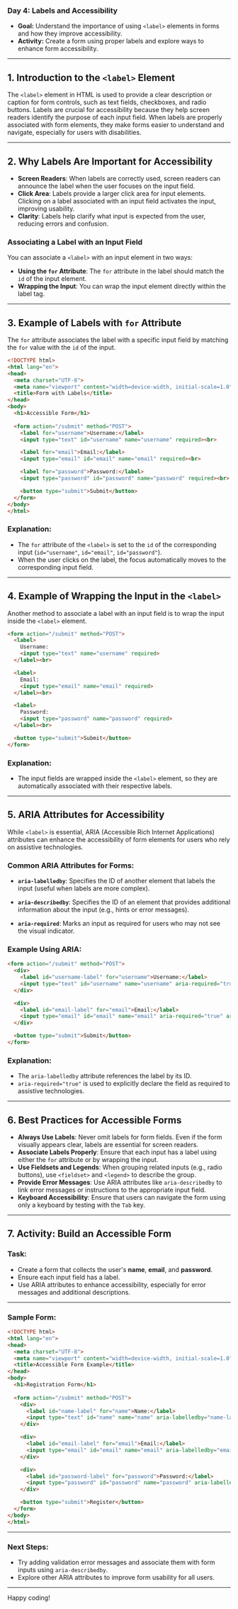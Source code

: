### **Day 4: Labels and Accessibility**

- **Goal:** Understand the importance of using `<label>` elements in forms and how they improve accessibility.
- **Activity:** Create a form using proper labels and explore ways to enhance form accessibility.

---

## **1. Introduction to the `<label>` Element**

The `<label>` element in HTML is used to provide a clear description or caption for form controls, such as text fields, checkboxes, and radio buttons. Labels are crucial for accessibility because they help screen readers identify the purpose of each input field. When labels are properly associated with form elements, they make forms easier to understand and navigate, especially for users with disabilities.

---

## **2. Why Labels Are Important for Accessibility**

- **Screen Readers**: When labels are correctly used, screen readers can announce the label when the user focuses on the input field.
- **Click Area**: Labels provide a larger click area for input elements. Clicking on a label associated with an input field activates the input, improving usability.
- **Clarity**: Labels help clarify what input is expected from the user, reducing errors and confusion.

### **Associating a Label with an Input Field**
You can associate a `<label>` with an input element in two ways:
- **Using the `for` Attribute**: The `for` attribute in the label should match the `id` of the input element.
- **Wrapping the Input**: You can wrap the input element directly within the label tag.

---

## **3. Example of Labels with `for` Attribute**

The `for` attribute associates the label with a specific input field by matching the `for` value with the `id` of the input.

```html
<!DOCTYPE html>
<html lang="en">
<head>
  <meta charset="UTF-8">
  <meta name="viewport" content="width=device-width, initial-scale=1.0">
  <title>Form with Labels</title>
</head>
<body>
  <h1>Accessible Form</h1>
  
  <form action="/submit" method="POST">
    <label for="username">Username:</label>
    <input type="text" id="username" name="username" required><br>

    <label for="email">Email:</label>
    <input type="email" id="email" name="email" required><br>

    <label for="password">Password:</label>
    <input type="password" id="password" name="password" required><br>

    <button type="submit">Submit</button>
  </form>
</body>
</html>
```

### **Explanation:**
- The `for` attribute of the `<label>` is set to the `id` of the corresponding input (`id="username"`, `id="email"`, `id="password"`).
- When the user clicks on the label, the focus automatically moves to the corresponding input field.

---

## **4. Example of Wrapping the Input in the `<label>`**

Another method to associate a label with an input field is to wrap the input inside the `<label>` element.

```html
<form action="/submit" method="POST">
  <label>
    Username:
    <input type="text" name="username" required>
  </label><br>

  <label>
    Email:
    <input type="email" name="email" required>
  </label><br>

  <label>
    Password:
    <input type="password" name="password" required>
  </label><br>

  <button type="submit">Submit</button>
</form>
```

### **Explanation:**
- The input fields are wrapped inside the `<label>` element, so they are automatically associated with their respective labels.

---

## **5. ARIA Attributes for Accessibility**

While `<label>` is essential, ARIA (Accessible Rich Internet Applications) attributes can enhance the accessibility of form elements for users who rely on assistive technologies.

### **Common ARIA Attributes for Forms:**

- **`aria-labelledby`**: Specifies the ID of another element that labels the input (useful when labels are more complex).
  
- **`aria-describedby`**: Specifies the ID of an element that provides additional information about the input (e.g., hints or error messages).
  
- **`aria-required`**: Marks an input as required for users who may not see the visual indicator.

### **Example Using ARIA:**

```html
<form action="/submit" method="POST">
  <div>
    <label id="username-label" for="username">Username:</label>
    <input type="text" id="username" name="username" aria-required="true" aria-labelledby="username-label" required>
  </div>

  <div>
    <label id="email-label" for="email">Email:</label>
    <input type="email" id="email" name="email" aria-required="true" aria-labelledby="email-label" required>
  </div>

  <button type="submit">Submit</button>
</form>
```

### **Explanation:**
- The `aria-labelledby` attribute references the label by its ID.
- `aria-required="true"` is used to explicitly declare the field as required to assistive technologies.

---

## **6. Best Practices for Accessible Forms**

- **Always Use Labels**: Never omit labels for form fields. Even if the form visually appears clear, labels are essential for screen readers.
- **Associate Labels Properly**: Ensure that each input has a label using either the `for` attribute or by wrapping the input.
- **Use Fieldsets and Legends**: When grouping related inputs (e.g., radio buttons), use `<fieldset>` and `<legend>` to describe the group.
- **Provide Error Messages**: Use ARIA attributes like `aria-describedby` to link error messages or instructions to the appropriate input field.
- **Keyboard Accessibility**: Ensure that users can navigate the form using only a keyboard by testing with the `Tab` key.

---

## **7. Activity: Build an Accessible Form**

### **Task:**
- Create a form that collects the user's **name**, **email**, and **password**.
- Ensure each input field has a label.
- Use ARIA attributes to enhance accessibility, especially for error messages and additional descriptions.

---

### **Sample Form:**

```html
<!DOCTYPE html>
<html lang="en">
<head>
  <meta charset="UTF-8">
  <meta name="viewport" content="width=device-width, initial-scale=1.0">
  <title>Accessible Form Example</title>
</head>
<body>
  <h1>Registration Form</h1>
  
  <form action="/submit" method="POST">
    <div>
      <label id="name-label" for="name">Name:</label>
      <input type="text" id="name" name="name" aria-labelledby="name-label" aria-required="true" required>
    </div>

    <div>
      <label id="email-label" for="email">Email:</label>
      <input type="email" id="email" name="email" aria-labelledby="email-label" aria-required="true" required>
    </div>

    <div>
      <label id="password-label" for="password">Password:</label>
      <input type="password" id="password" name="password" aria-labelledby="password-label" aria-required="true" required>
    </div>

    <button type="submit">Register</button>
  </form>
</body>
</html>
```

---

### **Next Steps:**
- Try adding validation error messages and associate them with form inputs using `aria-describedby`.
- Explore other ARIA attributes to improve form usability for all users.

---

Happy coding!
